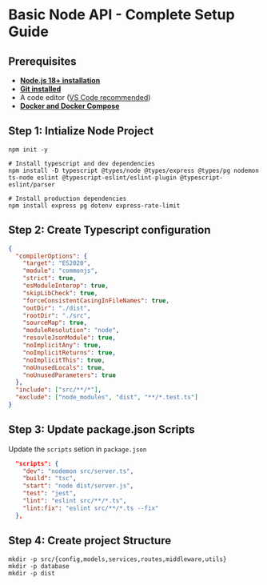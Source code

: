 # Basic Node API - Complete Setup Guide

## Prerequisites

- **[Node.js 18+ installation](./guides/node-install.md)**
- **[Git installed](./guides/git-install.md)**
- A code editor ([VS Code recommended](https://code.visualstudio.com/))
- **[Docker and Docker Compose](https://www.docker.com/get-started/)**

## Step 1: Intialize Node Project

```
npm init -y

# Install typescript and dev dependencies
npm install -D typescript @types/node @types/express @types/pg nodemon ts-node eslint @typescript-eslint/eslint-plugin @typescript-eslint/parser

# Install production dependencies
npm install express pg dotenv express-rate-limit
```

## Step 2: Create Typescript configuration

```json
{
  "compilerOptions": {
    "target": "ES2020",
    "module": "commonjs",
    "strict": true,
    "esModuleInterop": true,
    "skipLibCheck": true,
    "forceConsistentCasingInFileNames": true,
    "outDir": "./dist",
    "rootDir": "./src",
    "sourceMap": true,
    "moduleResolution": "node",
    "resovleJsonModule": true,
    "noImplicitAny": true,
    "noImplicitReturns": true,
    "noImplicitThis": true,
    "noUnusedLocals": true,
    "noUnusedParameters": true
  },
  "include": ["src/**/*"],
  "exclude": ["node_modules", "dist", "**/*.test.ts"]
}
```

## Step 3: Update package.json Scripts

Update the `scripts` setion in `package.json`

```json
  "scripts": {
    "dev": "nodemon src/server.ts",
    "build": "tsc",
    "start": "node dist/server.js",
    "test": "jest",
    "lint": "eslint src/**/*.ts",
    "lint:fix": "eslint src/**/*.ts --fix"
  },
```

## Step 4: Create project Structure

```
mkdir -p src/{config,models,services,routes,middleware,utils}
mkdir -p database
mkdir -p dist
```
 